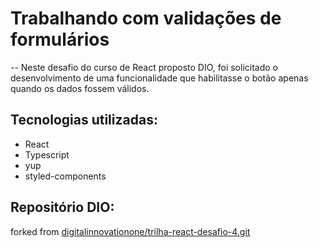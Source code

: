 # Trabalhando com validações de formulários
--
Neste desafio do curso de React proposto DIO, foi solicitado o desenvolvimento de uma funcionalidade que habilitasse o botão apenas quando os dados fossem válidos. 

## Tecnologias utilizadas:
 - React
 - Typescript
 - yup
 - styled-components

## Repositório DIO:
forked from [digitalinnovationone/trilha-react-desafio-4.git](https://github.com/digitalinnovationone/trilha-react-desafio-4.git)